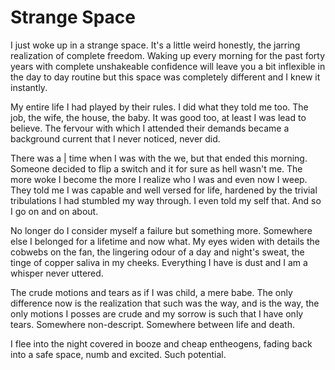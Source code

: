 # Strange Space

I just woke up in a strange space. It's a little weird honestly, the jarring realization of complete freedom. Waking up every morning for the past forty years with complete unshakeable confidence will leave you a bit inflexible in the day to day routine but this space was completely different and I knew it instantly.

My entire life I had played by their rules. I did what they told me too. The job, the wife, the house, the baby. It was good too, at least I was lead to believe. The fervour with which I attended their demands became a background current that I never noticed, never did.

There was a | time when I was with the we, but that ended this morning. Someone decided to flip a switch and it for sure as hell wasn't me. The more woke I become the more I realize who I was and even now I weep. They told me I was capable and well versed for life, hardened by the trivial tribulations I had stumbled my way through. I even told my self that. And so I go on and on about.

No longer do I consider myself a failure but something more. Somewhere else I belonged for a lifetime and now what. My eyes widen with details the cobwebs on the fan, the lingering odour of a day and night's sweat, the tinge of copper saliva in my cheeks. Everything I have is dust and I am a whisper never uttered.

The crude motions and tears as if I was child, a mere babe. The only difference now is the realization that such was the way, and is the way, the only motions I posses are crude and my sorrow is such that I have only tears. Somewhere non-descript. Somewhere between life and death.

I flee into the night covered in booze and cheap entheogens, fading back into a safe space, numb and excited. Such potential.

